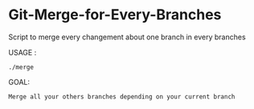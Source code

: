 # Git-Merge-for-Every-Branches
Script to merge every changement about one branch in every branches

USAGE :

    ./merge

GOAL:

    Merge all your others branches depending on your current branch

